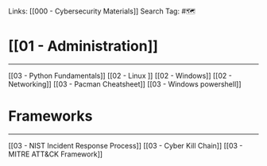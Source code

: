 Links: [[000 - Cybersecurity Materials]]
Search Tag: #🗺 

# [[01 - Administration]]
***

[[03 - Python Fundamentals]]
[[02 - Linux ]]
[[02 - Windows]]
[[02 - Networking]]
[[03 - Pacman Cheatsheet]]
[[03 - Windows powershell]]


# Frameworks
---

[[03 - NIST Incident Response Process]]
[[03 - Cyber Kill Chain]]
[[03 - MITRE ATT&CK Framework]]

